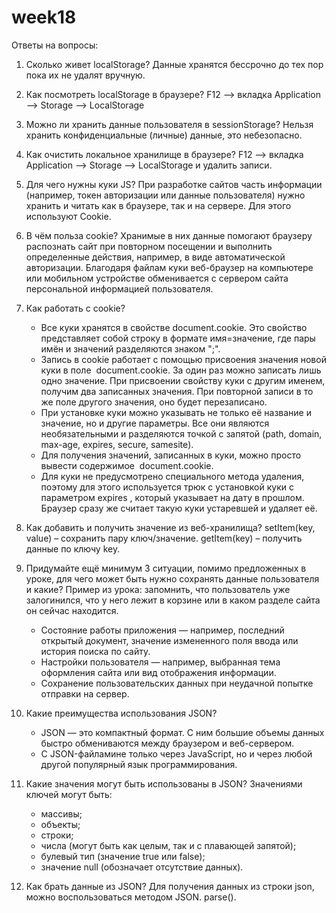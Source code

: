 # week18

Ответы на вопросы:

1. Сколько живет localStorage?
   Данные хранятся бессрочно до тех пор пока их не удалят вручную.

2. Как посмотреть localStorage в браузере?
   F12 --> вкладка Application --> Storage --> LocalStorage

3. Можно ли хранить данные пользователя в sessionStorage?
   Нельзя хранить конфиденциальные (личные) данные, это небезопасно.

4. Как очистить локальное хранилище в браузере?
   F12 --> вкладка Application --> Storage --> LocalStorage и удалить записи.

5. Для чего нужны куки JS?
   При разработке сайтов часть информации (например, токен авторизации или данные пользователя) нужно хранить и читать как в браузере, так и на сервере. Для этого используют Cookie.

6. В чём польза cookie?
   Хранимые в них данные помогают браузеру распознать сайт при повторном посещении и выполнить определенные действия, например, в виде автоматической авторизации. Благодаря файлам куки веб-браузер на компьютере или мобильном устройстве обменивается с сервером сайта персональной информацией пользователя.

7. Как работать с cookie?

   - Все куки хранятся в свойстве document.cookie. Это свойство представляет собой строку в формате имя=значение, где пары имён и значений разделяются знаком ";".
   - Запись в cookie работает с помощью присвоения значения новой куки в поле  document.cookie. За один раз можно записать лишь одно значение. При присвоении свойству куки с другим именем, получим два записанных значения. При повторной записи в то же поле другого значения, оно будет перезаписано.
   - При установке куки можно указывать не только её название и значение, но и другие параметры. Все они являются необязательными и разделяются точкой с запятой (path, domain, max-age, expires, secure, samesite).
   - Для получения значений, записанных в куки, можно просто вывести содержимое  document.cookie.
   - Для куки не предусмотрено специального метода удаления, поэтому для этого используется трюк с установкой куки с параметром expires , который указывает на дату в прошлом. Браузер сразу же считает такую куки устаревшей и удаляет её.

8. Как добавить и получить значение из веб-хранилища?
   setItem(key, value) – сохранить пару ключ/значение.
   getItem(key) – получить данные по ключу key.

9. Придумайте ещё минимум 3 ситуации, помимо предложенных в уроке, для чего может быть нужно сохранять данные пользователя и какие?
   Пример из урока: запомнить, что пользователь уже залогинился, что у него лежит в корзине или в каком разделе сайта он сейчас находится.

   - Состояние работы приложения — например, последний открытый документ, значение измененного поля ввода или история поиска по сайту.
   - Настройки пользователя — например, выбранная тема оформления сайта или вид отображения информации.
   - Сохранение пользовательских данных при неудачной попытке отправки на сервер.

10. Какие преимущества использования JSON?

    - JSON — это компактный формат. С ним большие объемы данных быстро обмениваются между браузером и веб-сервером.
    - С JSON-файламине только через JavaScript, но и через любой другой популярный язык программирования.

11. Какие значения могут быть использованы в JSON?
    Значениями ключей могут быть:

    - массивы;
    - объекты;
    - строки;
    - числа (могут быть как целым, так и с плавающей запятой);
    - булевый тип (значение true или false);
    - значение null (обозначает отсутствие данных).

12. Как брать данные из JSON?
    Для получения данных из строки json, можно воспользоваться методом JSON. parse().
